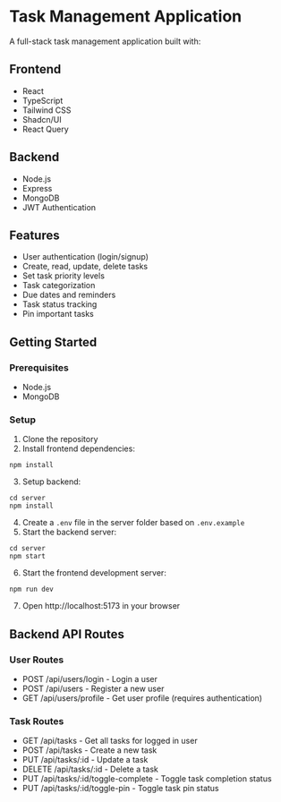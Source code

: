 
# Task Management Application

A full-stack task management application built with:

## Frontend
- React
- TypeScript
- Tailwind CSS
- Shadcn/UI
- React Query

## Backend
- Node.js
- Express
- MongoDB
- JWT Authentication

## Features
- User authentication (login/signup)
- Create, read, update, delete tasks
- Set task priority levels
- Task categorization
- Due dates and reminders
- Task status tracking
- Pin important tasks

## Getting Started

### Prerequisites
- Node.js
- MongoDB

### Setup

1. Clone the repository
2. Install frontend dependencies:
```
npm install
```

3. Setup backend:
```
cd server
npm install
```

4. Create a `.env` file in the server folder based on `.env.example`
5. Start the backend server:
```
cd server
npm start
```

6. Start the frontend development server:
```
npm run dev
```

7. Open http://localhost:5173 in your browser

## Backend API Routes

### User Routes
- POST /api/users/login - Login a user
- POST /api/users - Register a new user
- GET /api/users/profile - Get user profile (requires authentication)

### Task Routes
- GET /api/tasks - Get all tasks for logged in user
- POST /api/tasks - Create a new task
- PUT /api/tasks/:id - Update a task
- DELETE /api/tasks/:id - Delete a task
- PUT /api/tasks/:id/toggle-complete - Toggle task completion status
- PUT /api/tasks/:id/toggle-pin - Toggle task pin status
